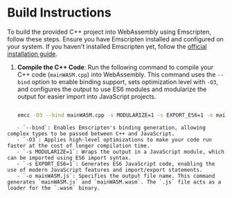 # Build Instructions

To build the provided C++ project into WebAssembly using Emscripten, follow these steps. Ensure you have Emscripten installed and configured on your system. If you haven't installed Emscripten yet, follow the [official installation guide](https://emscripten.org/docs/getting_started/downloads.html).

1. **Compile the C++ Code**: Run the following command to compile your C++ code (`mainWASM.cpp`) into WebAssembly. This command uses the `--bind` option to enable binding support, sets optimization level with `-O3`, and configures the output to use ES6 modules and modularize the output for easier import into JavaScript projects.

   ```bash

   emcc -O3 --bind mainWASM.cpp -s MODULARIZE=1 -s EXPORT_ES6=1 -o mainWASM.js

   ```

```
   - `--bind`: Enables Emscripten's binding generation, allowing complex types to be passed between C++ and JavaScript.
   - `-O3`: Applies high-level optimizations to make your code run faster at the cost of longer compilation time.
   - `-s MODULARIZE=1`: Wraps the output in a JavaScript module, which can be imported using ES6 import syntax.
   - `-s EXPORT_ES6=1`: Generates ES6 JavaScript code, enabling the use of modern JavaScript features and import/export statements.
   - `-o mainWASM.js`: Specifies the output file name. This command generates `mainWASM.js` and `mainWASM.wasm`. The `.js` file acts as a loader for the `.wasm` binary.
```
